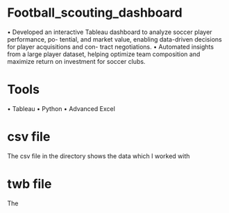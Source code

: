 # Football_scouting_dashboard
• Developed an interactive Tableau dashboard to analyze soccer player performance, po-
tential, and market value, enabling data-driven decisions for player acquisitions and con-
tract negotiations.
• Automated insights from a large player dataset, helping optimize team composition and
maximize return on investment for soccer clubs.
# Tools
• Tableau
• Python
• Advanced Excel
# csv file
The csv file in the directory shows the data which I worked with
# twb file
The 
